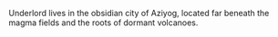 Underlord lives in the obsidian city of Aziyog, located far beneath the magma fields and the roots of dormant volcanoes.